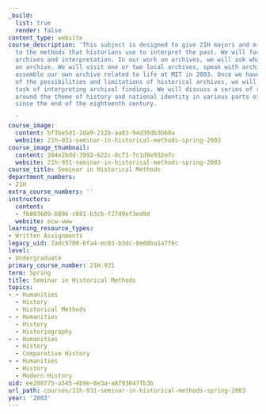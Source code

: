 ```yaml
---
_build:
  list: true
  render: false
content_type: website
course_description: 'This subject is designed to give 21H majors and minors an introduction
  to the methods that historians use to interpret the past. We will focus on two areas:
  archives and interpretation. In our work on archives, we will ask what constitutes
  an archive. We will visit one or two local archives, speak with archivists, and
  assemble our own archive related to life at MIT in 2003. Once we have a better understanding
  of the possibilities and limitations of historical archives, we will turn to the
  task of interpreting archival findings. We will discuss a series of readings organized
  around the theme of history and national identity in various parts of the world
  since the end of the eighteenth century.

  '
course_image:
  content: bf3be5d1-2da9-212b-aa83-94d30db3b60a
  website: 21h-931-seminar-in-historical-methods-spring-2003
course_image_thumbnail:
  content: 204e2bdd-3992-622c-8cf1-7c1d8e932efc
  website: 21h-931-seminar-in-historical-methods-spring-2003
course_title: Seminar in Historical Methods
department_numbers:
- 21H
extra_course_numbers: ''
instructors:
  content:
  - fb803609-b896-c081-b3cb-f27d9ef3ed9d
  website: ocw-www
learning_resource_types:
- Written Assignments
legacy_uid: 7adc9700-6fa4-ec03-b3dc-8e08ba1a7f6c
level:
- Undergraduate
primary_course_number: 21H.931
term: Spring
title: Seminar in Historical Methods
topics:
- - Humanities
  - History
  - Historical Methods
- - Humanities
  - History
  - Historiography
- - Humanities
  - History
  - Comparative History
- - Humanities
  - History
  - Modern History
uid: ee208775-a545-4b9e-8e3a-a8f93647fb3b
url_path: courses/21h-931-seminar-in-historical-methods-spring-2003
year: '2003'
---
```


